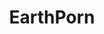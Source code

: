 ---
title: EarthPorn
crosslinks:
- PornOverlords
- origae6
- pics
- ExplorePakistan
- norwayonreddit
- BrasilOnReddit
- starterpacks
- hatchery
- whatsthisplant
- travel
- ConsulttheTarot
- picsofwaterandthesky
- me_irl
- mildlyinteresting
- livven
- CityPorn
- xkcd
- gaming
- ruralporn
- AskReddit
---